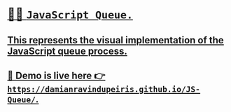 # <u>🏃‍♂️ `JavaScript Queue.`<u>
  
  
## This represents the visual implementation of the JavaScript queue process.
  
  ##  📌 Demo is live here 👉 <a href="https://damianravindupeiris.github.io/Calculator/](https://damianravindupeiris.github.io/JS-Queue/" target=_blank>`https://damianravindupeiris.github.io/JS-Queue/`</a>.
